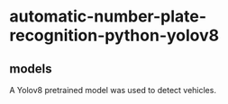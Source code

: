 # automatic-number-plate-recognition-python-yolov8

## models

A Yolov8 pretrained model was used to detect vehicles.


